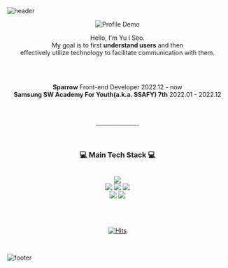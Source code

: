 ![header](https://capsule-render.vercel.app/api?type=waving&&color=0:4282f4,100:f3e5f4&height=100&section=header&fontSize=90)



<div align = "center">
 
 ![Profile Demo](https://tech-orbit.wontory.dev/api?title=I%20SEO&tech=JavaScript,Next.js,jest,node.js&size=450)
 
 <p>
  Hello, I'm Yu I Seo.<br/>
  My goal is to first <b>understand users</b> and then <br/>
  effectively utilize technology to facilitate communication with them.<br/>
 </p>
 <br/>


<br/>
 <p>
 <b>Sparrow</b> Front-end Developer 2022.12 - now <br/>
 <b><a href="https://www.ssafy.com/ksp/jsp/swp/swpMain.jsp"></a>Samsung SW Academy For Youth(a.k.a. SSAFY)</a> 7th</b> 2022.01 - 2022.12 <br/>
 </p>
 <br/>
 
 <!-- [![Gmail Badge](https://img.shields.io/badge/Gmail-d14836?style=flat-square&logo=Gmail&logoColor=white&link=mailto:oesiu24@gmail.com)](mailto:oesiu24@gmail.com) -->
 <!-- [![Blog Badge](http://img.shields.io/badge/-Blog-green?style=flat-square&logo=tistory&link=https://)]() -->
 
 ﹏﹏﹏﹏﹏﹏﹏
 
 <br/>
  
 <h3>💻 Main Tech Stack 💻</h3>
 <br/>
 <img src="https://img.shields.io/badge/JavaScript-F7DF1E?style=flat-square&logo=JavaScript&logoColor=white"/>
<!--  <img src="https://img.shields.io/badge/TypeScript-3178C6?style=flat-square&logo=TypeScript&logoColor=white"/> -->
 <br/>
 <img src="https://img.shields.io/badge/React-61DAFB?style=flat-square&logo=React&logoColor=white"/>
 <img src="https://img.shields.io/badge/Next.js-000000?style=flat-square&logo=Next.js&logoColor=white"/>
 <img src="https://img.shields.io/badge/electron-47848F?style=flat-square&logo=Next.js&logoColor=white"/>
 <br/>
 <img src="https://img.shields.io/badge/Jest-C21325?style=flat-square&logo=jest&logoColor=white"/>
 <img src="https://img.shields.io/badge/RTL-E33332?style=flat-square&logo=TestingLibrary&logoColor=white"/>
 <br/>
<!--  <img src="https://img.shields.io/badge/Python-3776AB?style=flat-square&logo=Python&logoColor=white"/> -->
<!--  <img src="https://img.shields.io/badge/Django-092E20?style=flat-square&logo=Django&logoColor=white"/> -->
 
 <br/><br/>
 
 [![Hits](https://hits.seeyoufarm.com/api/count/incr/badge.svg?url=https%3A%2F%2Fgithub.com%2Fyuiseo&count_bg=%23FFD5D5&title_bg=%23FF7575&icon=&icon_color=%23E7E7E7&title=VISIT&edge_flat=false)](https://hits.seeyoufarm.com)

</div>

<br/>

![footer](https://capsule-render.vercel.app/api?type=waving&&color=20:b0c4de,100:f3e5f4&&height=100&reversal=true&section=footer&fontSize=90)
